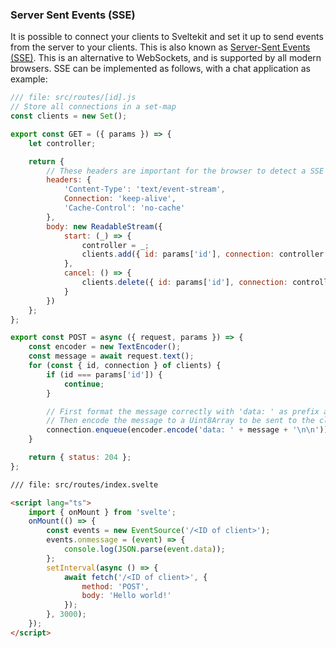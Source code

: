 ### Server Sent Events (SSE)

It is possible to connect your clients to Sveltekit and set it up to send events from the server to your clients. This is also known as [Server-Sent Events (SSE)](https://en.wikipedia.org/wiki/Server-sent_events). This is an alternative to WebSockets, and is supported by all modern browsers. SSE can be implemented as follows, with a chat application as example:

```js
/// file: src/routes/[id].js
// Store all connections in a set-map
const clients = new Set();

export const GET = ({ params }) => {
	let controller;

	return {
		// These headers are important for the browser to detect a SSE request
		headers: {
			'Content-Type': 'text/event-stream',
			Connection: 'keep-alive',
			'Cache-Control': 'no-cache'
		},
		body: new ReadableStream({
			start: (_) => {
				controller = _;
				clients.add({ id: params['id'], connection: controller });
			},
			cancel: () => {
				clients.delete({ id: params['id'], connection: controller });
			}
		})
	};
};

export const POST = async ({ request, params }) => {
	const encoder = new TextEncoder();
	const message = await request.text();
	for (const { id, connection } of clients) {
		if (id === params['id']) {
			continue;
		}

		// First format the message correctly with 'data: ' as prefix and 2 new lines as suffix
		// Then encode the message to a Uint8Array to be sent to the client
		connection.enqueue(encoder.encode('data: ' + message + '\n\n'));
	}

	return { status: 204 };
};
```

```html
/// file: src/routes/index.svelte

<script lang="ts">
	import { onMount } from 'svelte';
	onMount(() => {
		const events = new EventSource('/<ID of client>');
		events.onmessage = (event) => {
			console.log(JSON.parse(event.data));
		};
		setInterval(async () => {
			await fetch('/<ID of client>', {
				method: 'POST',
				body: 'Hello world!'
			});
		}, 3000);
	});
</script>
```